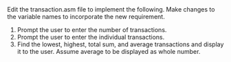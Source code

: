 ##
Edit the transaction.asm file to implement the following. 
Make changes to the variable names to incorporate the new requirement. 

1) Prompt the user to enter the number of transactions. 
2) Prompt the user to enter the individual transactions. 
3) Find the lowest, highest, total sum, and average transactions and display it to the user. 
Assume average to be displayed as whole number.
